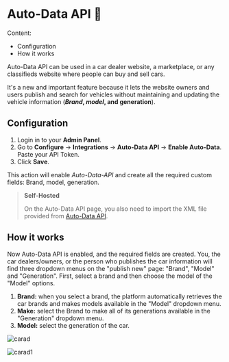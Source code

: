 # Auto-Data API 🚗
Content:
-   Configuration
-   How it works

Auto-Data API can be used in a car dealer website, a marketplace, or any classifieds website where people can buy and sell cars.

It's a new and important feature because it lets the website owners and users publish and search for vehicles without maintaining and updating the vehicle information (**_Brand_,  _model_, and generation**).

## Configuration

1.  Login in to your **Admin Panel**.
2.  Go to  **Configure** -> **Integrations** -> **Auto-Data API**  ->  **Enable Auto-Data**. Paste your API Token.
3.  Click  **Save**.

This action will enable  _Auto-Data-API_ and create all the required custom fields: Brand, model, generation.

> **Self-Hosted**
>
> On the Auto-Data API page, you also need to import the XML file provided from [Auto-Data API](https://api.auto-data.net).

## How it works

Now Auto-Data API is enabled, and the required fields are created. You, the car dealers/owners, or the person who publishes the car information will find three dropdown menus on the "publish new" page: "Brand", "Model" and "Generation". First, select a brand and then choose the model of the "Model" options.

1.  **Brand:** when you select a brand, the platform automatically retrieves the car brands and makes models available in the "Model" dropdown menu.
2.  **Make:** select the Brand to make all of its generations available in the "Generation" dropdown menu.
3.  **Model:** select the generation of the car.

![carad](https://raw.githubusercontent.com/yclas/guides/master/images/auto-data-1.png)

![carad1](https://raw.githubusercontent.com/yclas/guides/master/images/auto-data-2.png)
